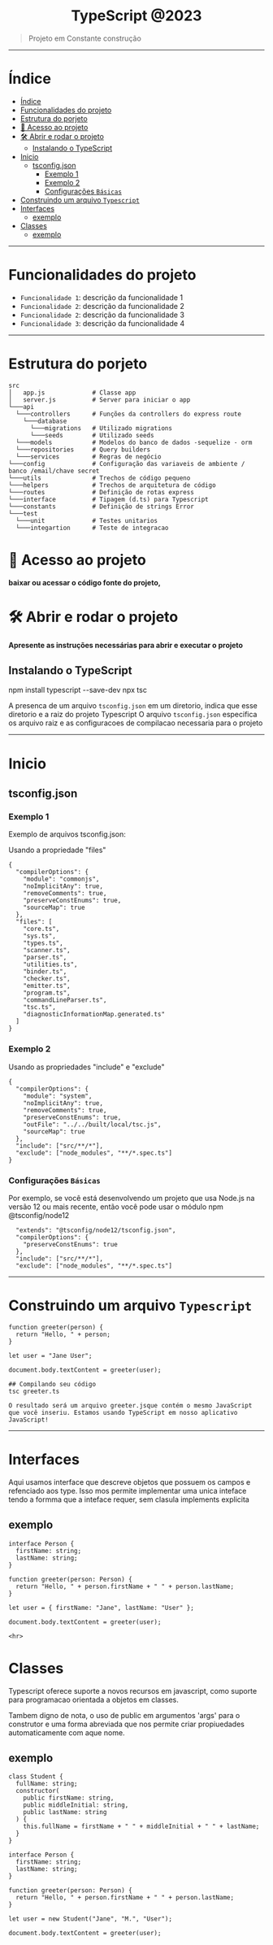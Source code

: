 
<h1 align="center">TypeScript @2023</h1>


>  Projeto em Constante construção
<hr>

# Índice


- [Índice](#índice)
- [Funcionalidades do projeto](#funcionalidades-do-projeto)
- [Estrutura do porjeto](#estrutura-do-porjeto)
- [📁 Acesso ao projeto](#-acesso-ao-projeto)
- [🛠️ Abrir e rodar o projeto](#️-abrir-e-rodar-o-projeto)
  - [Instalando o TypeScript](#instalando-o-typescript)
- [Inicio](#inicio)
  - [tsconfig.json](#tsconfigjson)
    - [Exemplo 1](#exemplo-1)
    - [Exemplo 2](#exemplo-2)
    - [Configurações `Básicas`](#configurações-básicas)
- [Construindo um arquivo `Typescript`](#construindo-um-arquivo-typescript)
- [Interfaces](#interfaces)
  - [exemplo](#exemplo)
- [Classes](#classes)
  - [exemplo](#exemplo-1)

<hr>

# Funcionalidades do projeto

- `Funcionalidade 1`: descrição da funcionalidade 1
- `Funcionalidade 2`: descrição da funcionalidade 2
- `Funcionalidade 2`: descrição da funcionalidade 3
- `Funcionalidade 3`: descrição da funcionalidade 4

<hr>

# Estrutura do porjeto
```
src
│   app.js             # Classe app
│   server.js          # Server para iniciar o app
└───api
  └───controllers      # Funções da controllers do express route
    └───database
      └───migrations   # Utilizado migrations
      └───seeds        # Utilizado seeds
  └───models           # Modelos do banco de dados -sequelize - orm
  └───repositories     # Query builders
  └───services         # Regras de negócio
└───config             # Configuração das variaveis de ambiente / banco /email/chave secret
└───utils              # Trechos de código pequeno
└───helpers            # Trechos de arquitetura de código
└───routes             # Definição de rotas express
└───interface          # Tipagem (d.ts) para Typescript
└───constants          # Definição de strings Error
└───test
  └───unit             # Testes unitarios
  └───integartion      # Teste de integracao
```

# 📁 Acesso ao projeto

**baixar ou acessar o código fonte do projeto,**

# 🛠️ Abrir e rodar o projeto

**Apresente as instruções necessárias para abrir e executar o projeto**
## Instalando o TypeScript
npm install typescript --save-dev
npx tsc

A presenca de um arquivo `tsconfig.json` em um diretorio, indica que esse diretorio e a raiz do projeto Typescript
O  arquivo `tsconfig.json` especifica os arquivo raiz e as configuracoes de compilacao necessaria para o projeto

<hr>

# Inicio
## tsconfig.json
### Exemplo 1
Exemplo de arquivos tsconfig.json:

Usando a propriedade "files"
```
{
  "compilerOptions": {
    "module": "commonjs",
    "noImplicitAny": true,
    "removeComments": true,
    "preserveConstEnums": true,
    "sourceMap": true
  },
  "files": [
    "core.ts",
    "sys.ts",
    "types.ts",
    "scanner.ts",
    "parser.ts",
    "utilities.ts",
    "binder.ts",
    "checker.ts",
    "emitter.ts",
    "program.ts",
    "commandLineParser.ts",
    "tsc.ts",
    "diagnosticInformationMap.generated.ts"
  ]
}
```
### Exemplo 2

Usando as propriedades "include" e "exclude"
```
{
  "compilerOptions": {
    "module": "system",
    "noImplicitAny": true,
    "removeComments": true,
    "preserveConstEnums": true,
    "outFile": "../../built/local/tsc.js",
    "sourceMap": true
  },
  "include": ["src/**/*"],
  "exclude": ["node_modules", "**/*.spec.ts"]
}
```

### Configurações `Básicas`

  Por exemplo, se você está desenvolvendo um projeto que usa Node.js na versão 12 ou mais recente,
então você pode usar o módulo npm @tsconfig/node12
```
  "extends": "@tsconfig/node12/tsconfig.json",
  "compilerOptions": {
    "preserveConstEnums": true
  },
  "include": ["src/**/*"],
  "exclude": ["node_modules", "**/*.spec.ts"]
```
<hr>

# Construindo um arquivo `Typescript`
```
function greeter(person) {
  return "Hello, " + person;
}

let user = "Jane User";

document.body.textContent = greeter(user);

## Compilando seu código
tsc greeter.ts

O resultado será um arquivo greeter.jsque contém o mesmo JavaScript que você inseriu. Estamos usando TypeScript em nosso aplicativo JavaScript!
```
<hr>

# Interfaces
  Aqui usamos interface que descreve objetos que possuem os campos e refenciado aos type. Isso mos permite implementar uma unica inteface tendo a formma que a inteface requer, sem clasula implements explicita

## exemplo
```
interface Person {
  firstName: string;
  lastName: string;
}

function greeter(person: Person) {
  return "Hello, " + person.firstName + " " + person.lastName;
}

let user = { firstName: "Jane", lastName: "User" };

document.body.textContent = greeter(user);

<hr>
```

# Classes
  Typescript oferece suporte a novos recursos em javascript, como suporte para  programacao orientada a objetos em classes.

  Tambem digno de nota, o uso de public em argumentos 'args' para o construtor e uma forma abreviada que nos permite criar propiuedades automaticamente com aque nome.

## exemplo
```
class Student {
  fullName: string;
  constructor(
    public firstName: string,
    public middleInitial: string,
    public lastName: string
  ) {
    this.fullName = firstName + " " + middleInitial + " " + lastName;
  }
}

interface Person {
  firstName: string;
  lastName: string;
}

function greeter(person: Person) {
  return "Hello, " + person.firstName + " " + person.lastName;
}

let user = new Student("Jane", "M.", "User");

document.body.textContent = greeter(user);
```